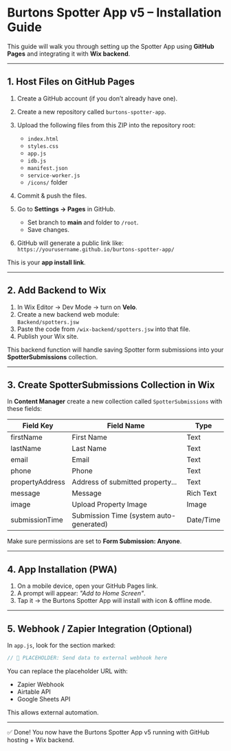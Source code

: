 # Burtons Spotter App v5 – Installation Guide

This guide will walk you through setting up the Spotter App using **GitHub Pages** and integrating it with **Wix backend**.

---

## 1. Host Files on GitHub Pages
1. Create a GitHub account (if you don’t already have one).  
2. Create a new repository called `burtons-spotter-app`.  
3. Upload the following files from this ZIP into the repository root:
   - `index.html`
   - `styles.css`
   - `app.js`
   - `idb.js`
   - `manifest.json`
   - `service-worker.js`
   - `/icons/` folder

4. Commit & push the files.  
5. Go to **Settings → Pages** in GitHub.  
   - Set branch to **main** and folder to `/root`.  
   - Save changes.  
6. GitHub will generate a public link like:  
   `https://yourusername.github.io/burtons-spotter-app/`

This is your **app install link**.

---

## 2. Add Backend to Wix
1. In Wix Editor → Dev Mode → turn on **Velo**.  
2. Create a new backend web module:  
   `Backend/spotters.jsw`  
3. Paste the code from `/wix-backend/spotters.jsw` into that file.  
4. Publish your Wix site.

This backend function will handle saving Spotter form submissions into your **SpotterSubmissions** collection.

---

## 3. Create SpotterSubmissions Collection in Wix
In **Content Manager** create a new collection called `SpotterSubmissions` with these fields:

| Field Key         | Field Name                               | Type      |
|-------------------|------------------------------------------|-----------|
| firstName         | First Name                               | Text      |
| lastName          | Last Name                                | Text      |
| email             | Email                                    | Text      |
| phone             | Phone                                    | Text      |
| propertyAddress   | Address of submitted property...         | Text      |
| message           | Message                                  | Rich Text |
| image             | Upload Property Image                    | Image     |
| submissionTime    | Submission Time (system auto-generated) | Date/Time |

Make sure permissions are set to **Form Submission: Anyone**.

---

## 4. App Installation (PWA)
1. On a mobile device, open your GitHub Pages link.  
2. A prompt will appear: *"Add to Home Screen"*.  
3. Tap it → the Burtons Spotter App will install with icon & offline mode.  

---

## 5. Webhook / Zapier Integration (Optional)
In `app.js`, look for the section marked:
```js
// 🔗 PLACEHOLDER: Send data to external webhook here
```
You can replace the placeholder URL with:
- Zapier Webhook
- Airtable API
- Google Sheets API

This allows external automation.

---

✅ Done! You now have the Burtons Spotter App v5 running with GitHub hosting + Wix backend.


